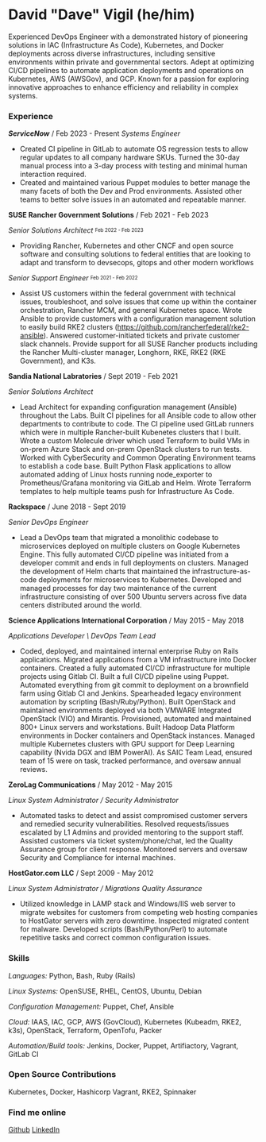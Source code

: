 # David "Dave" Vigil (he/him)

Experienced DevOps Engineer with a demonstrated history of pioneering solutions in IAC (Infrastructure As Code), Kubernetes, and Docker deployments across diverse infrastructures, including sensitive environments within private and governmental sectors. Adept at optimizing CI/CD pipelines to automate application deployments and operations on Kubernetes, AWS (AWSGov), and GCP. Known for a passion for exploring innovative approaches to enhance efficiency and reliability in complex systems.


### Experience

***ServiceNow*** / Feb 2023 - Present
*Systems Engineer*
- Created CI pipeline in GitLab to automate OS regression tests to allow regular updates to all company hardware SKUs. Turned the 30-day manual process into a 3-day process with testing and minimal human interaction required.
- Created and maintained various Puppet modules to better manage the many facets of both the Dev and Prod environments. Assisted other teams to better solve issues in an automated and repeatable manner.


**SUSE Rancher Government Solutions** / Feb 2021 - Feb 2023

*Senior Solutions Architect* <sup><sub>Feb 2022 - Feb 2023</sub></sup>

- Providing Rancher, Kubernetes and other CNCF and open source software and consulting solutions to federal entities that are looking to adapt and transform to devsecops, gitops and other modern workflows

*Senior Support Engineer* <sup><sub>Feb 2021 - Feb 2022</sub></sup>

- Assist US customers within the federal government with technical issues, troubleshoot, and solve issues that come up within the container orchestration, Rancher MCM, and general Kubernetes space.  Wrote Ansible to provide customers with a configuration management solution to easily build RKE2 clusters (https://github.com/rancherfederal/rke2-ansible). Answered customer-initiated tickets and private customer slack channels. Provide support for all SUSE Rancher products including the Rancher Multi-cluster manager, Longhorn, RKE, RKE2 (RKE Government), and K3s.

**Sandia National Labratories** / Sept 2019 - Feb 2021

*Senior Solutions Architect*

- Lead Architect for expanding configuration management (Ansible) throughout the Labs. Built CI pipelines for all Ansible code to allow other departments to contribute to code. The CI pipeline used GitLab runners which were in multiple Rancher-built Kubenetes clusters that I built. Wrote a custom Molecule driver which used Terraform to build VMs in on-prem Azure Stack and on-prem OpenStack clusters to run tests. Worked with CyberSecurity and Common Operating Environment teams to establish a code base. Built Python Flask applications to allow automated adding of Linux hosts running node_exporter to Prometheus/Grafana monitoring via GitLab and Helm. Wrote Terraform templates to help multiple teams push for Infrastructure As Code.  

**Rackspace** / June 2018 - Sept 2019

*Senior DevOps Engineer*

- Lead a DevOps team that migrated a monolithic codebase to microservices deployed on multiple clusters on Google Kubernetes Engine. This fully automated CI/CD pipeline was initiated from a developer commit and ends in full deployments on clusters. Managed the development of Helm charts that maintained the infrastructure-as-code deployments for microservices to Kubernetes. Developed and managed processes for day two maintenance of the current infrastructure consisting of over 500 Ubuntu servers across five data centers distributed around the world.

**Science Applications International Corporation** / May 2015 - May 2018

*Applications Developer \ DevOps Team Lead*

- Coded, deployed, and maintained internal enterprise Ruby on Rails applications. Migrated applications from a VM infrastructure into Docker containers. Created a fully automated CI/CD infrastructure for multiple projects using Gitlab CI. Built a full CI/CD pipeline using Puppet. Automated everything from git commit to deployment on a brownfield farm using Gitlab CI and Jenkins. Spearheaded legacy environment automation by scripting (Bash/Ruby/Python). Built OpenStack and maintained environments deployed via both VMWARE Integrated OpenStack (VIO) and Mirantis. Provisioned, automated and maintained 800+ Linux servers and workstations. Built Hadoop Data Platform environments in Docker containers and OpenStack instances. Managed multiple Kubernetes clusters with GPU support for Deep Learning capability (Nvida DGX and IBM PowerAI). As SAIC Team Lead, ensured team of 15 were on task, tracked performance, and oversaw annual reviews.

**ZeroLag Communications** / May 2012 - May 2015

*Linux System Administrator / Security Administrator*

- Automated tasks to detect and assist compromised customer servers and remedied security vulnerabilities. Resolved requests/issues escalated by L1 Admins and provided mentoring to the support staff. Assisted customers via ticket system/phone/chat, led the Quality Assurance group for client response. Monitored servers and oversaw Security and Compliance for internal machines.

**HostGator.com LLC** / Sept 2009 - May 2012

*Linux System Administrator / Migrations Quality Assurance*

- Utilized knowledge in LAMP stack and Windows/IIS web server to migrate websites for customers from competing web hosting companies to HostGator servers with zero downtime. Inspected migrated content for malware. Developed scripts (Bash/Python/Perl) to automate repetitive tasks and correct common configuration  issues.

### Skills
*Languages:* Python, Bash, Ruby (Rails)

*Linux Systems:* OpenSUSE, RHEL, CentOS, Ubuntu, Debian

*Configuration Management:* Puppet, Chef, Ansible

*Cloud:* IAAS, IAC, GCP, AWS (GovCloud), Kubernetes (Kubeadm, RKE2, k3s), OpenStack, Terraform, OpenTofu, Packer

*Automation/Build tools:* Jenkins, Docker, Puppet, Artifiactory, Vagrant, GitLab CI

### Open Source Contributions
Kubernetes, Docker, Hashicorp Vagrant, RKE2, Spinnaker

### Find me online
[Github](https://github.com/dgvigil)
[LinkedIn](https://linkedin.com/in/dave-vigil) 
